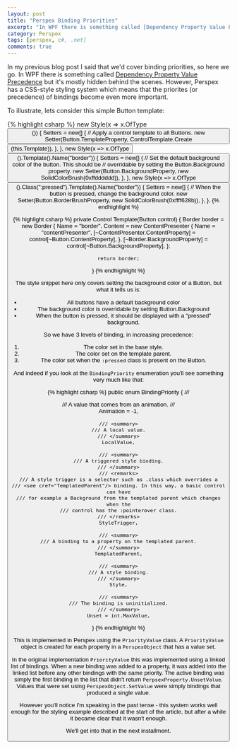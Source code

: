 ```yaml
---
layout: post
title: "Perspex Binding Priorities"
excerpt: "In WPF there is something called [Dependency Property Value Precedence][a9fd6f3f] but it's mostly hidden behind the scenes. However, Perspex has a CSS-style styling system which means that the priorites (or precedence) of bindings become even more important."
category: Perspex
tags: [perspex, c#, .net]
comments: true
---
```

In my previous blog post I said that we'd cover binding priorities, so here we go. In WPF there is something called [Dependency Property Value Precedence][a9fd6f3f] but it's mostly hidden behind the scenes. However, Perspex has a CSS-style styling system which means that the priorites (or precedence) of bindings become even more important.

To illustrate, lets consider this simple Button template:


{% highlight csharp %}
new Style(x => x.OfType<Button>())
{
    Setters = new[]
    {
        // Apply a control template to all Buttons.
        new Setter(Button.TemplateProperty, ControlTemplate.Create<Button>(this.Template)),
    },
},
new Style(x => x.OfType<Button>().Template().Name("border"))
{
    Setters = new[]
    {
        // Set the default background color of the button. This should be
        // overridable by setting the Button.Background property.
        new Setter(Button.BackgroundProperty, new SolidColorBrush(0xffdddddd)),
    },
},
new Style(x => x.OfType<Button>().Class(":pressed").Template().Name("border"))
{
    Setters = new[]
    {
        // When the button is pressed, change the background color.
        new Setter(Button.BorderBrushProperty, new SolidColorBrush(0xffff628b)),
    },
},
{% endhighlight %}

{% highlight csharp %}
private Control Template(Button control)
{
    Border border = new Border
    {
        Name = "border",
        Content = new ContentPresenter
        {
            Name = "contentPresenter",
            [~ContentPresenter.ContentProperty] = control[~Button.ContentProperty],
        },
        [~Border.BackgroundProperty] = control[~Button.BackgroundProperty],
    };

    return border;
}
{% endhighlight %}

The style snippet here only covers setting the background color of a Button, but what it tells us is:

- All buttons have a default background color
- The background color is overridable by setting Button.Background
- When the button is pressed, it should be displayed with a "pressed" background.

So we have 3 levels of binding, in increasing precedence:

1. The color set in the base style.
2. The color set on the template parent.
3. The color set when the `:pressed` class is present on the Button.

And indeed if you look at the `BindingPriority` enumeration you'll see something very much like that:

{% highlight csharp %}
public enum BindingPriority
{
    /// <summary>
    /// A value that comes from an animation.
    /// </summary>
    Animation = -1,

    /// <summary>
    /// A local value.
    /// </summary>
    LocalValue,

    /// <summary>
    /// A triggered style binding.
    /// </summary>
    /// <remarks>
    /// A style trigger is a selector such as .class which overrides a
    /// <see cref="TemplatedParent"/> binding. In this way, a basic control can have
    /// for example a Background from the templated parent which changes when the
    /// control has the :pointerover class.
    /// </remarks>
    StyleTrigger,

    /// <summary>
    /// A binding to a property on the templated parent.
    /// </summary>
    TemplatedParent,

    /// <summary>
    /// A style binding.
    /// </summary>
    Style,

    /// <summary>
    /// The binding is uninitialized.
    /// </summary>
    Unset = int.MaxValue,
}
{% endhighlight %}

This is implemented in Perspex using the `PriorityValue` class. A `PriorityValue` object is created for each property in a `PerspexObject` that has a value set.

In the original implementation `PriorityValue` this was implemented using a linked list of bindings. When a new binding was added to a property, it was added into the linked list before any other bindings with the same priority. The active binding was simply the first binding in the list that didn't return `PerpsexProperty.UnsetValue`. Values that were set using `PerspexObject.SetValue` were simply bindings that produced a single value.

However you'll notice I'm speaking in the past tense - this system works well enough for the styling example described at the start of the article, but after a while it became clear that it wasn't enough.

We'll get into that in the next installment.

[a9fd6f3f]: https://msdn.microsoft.com/en-us/library/ms743230%28v=vs.110%29.aspx "Dependency Property Value Precedence"
